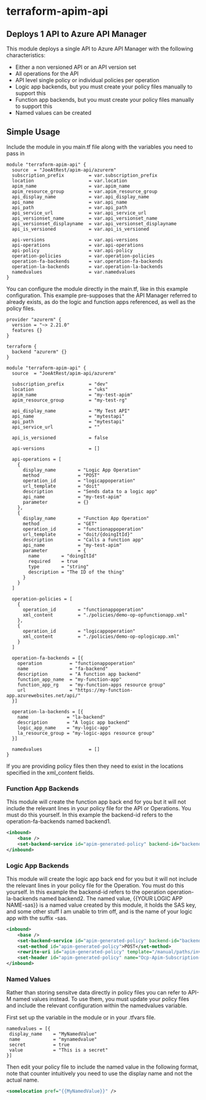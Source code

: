 # terraform-apim-api

## Deploys 1 API to Azure API Manager

This module deploys a single API to Azure API Manager with the following characteristics:

- Either a non versioned API or an API version set
- All operations for the API
- API level single policy or individual policies per operation
- Logic app backends, but you must create your policy files manually to support this
- Function app backends, but you must create your policy files manually to support this
- Named values can be created

## Simple Usage

Include the module in you main.tf file along with the variables you need to pass in

```hcl
module "terraform-apim-api" {
  source  = "JoeAtRest/apim-api/azurerm"
  subscription_prefix         = var.subscription_prefix
  location                    = var.location
  apim_name                   = var.apim_name
  apim_resource_group         = var.apim_resource_group
  api_display_name            = var.api_display_name
  api_name                    = var.api_name
  api_path                    = var.api_path
  api_service_url             = var.api_service_url
  api_versionset_name         = var.api_versionset_name
  api_versionset_displayname  = var.api_versionset_displayname
  api_is_versioned            = var.api_is_versioned
  
  api-versions                = var.api-versions
  api-operations              = var.api-operations
  api-policy                  = var.api-policy
  operation-policies          = var.operation-policies
  operation-fa-backends       = var.operation-fa-backends
  operation-la-backends       = var.operation-la-backends
  namedvalues                 = var.namedvalues
}
```

You can configure the module directly in the main.tf, like in this example configuration. This example pre-supposes that the API Manager referred  to already exists, as do the logic and function apps referenced, as well as the policy files.

```hcl
provider "azurerm" { 
  version = "~> 2.21.0"
  features {}  
}

terraform {
  backend "azurerm" {}
}

module "terraform-apim-api" {
  source  = "JoeAtRest/apim-api/azurerm"
  
  subscription_prefix         = "dev"
  location                    = "uks"
  apim_name                   = "my-test-apim"
  apim_resource_group         = "my-test-rg"
  
  api_display_name            = "My Test API"
  api_name                    = "mytestapi"
  api_path                    = "mytestapi"
  api_service_url             = ""

  api_is_versioned            = false
  
  api-versions                = []

  api-operations = [
    {
      display_name        = "Logic App Operation"
      method              = "POST"
      operation_id        = "logicappoperation"
      url_template        = "doit"
      description         = "Sends data to a logic app"
      api_name            = "my-test-apim"
      parameter           = {}
    },
    {
      display_name        = "Function App Operation"  
      method              = "GET"
      operation_id        = "functionappoperation"
      url_template        = "doit/{doingItId}"
      description         = "Calls a function app"
      api_name            = "my-test-apim"
      parameter           = {
        name        = "doingItId"
        required    = true
        type        = "string"
        description = "The ID of the thing"
      }
    }
  ]

  operation-policies = [
    {
      operation_id        = "functionappoperation"
      xml_content         = "./policies/demo-op-opfunctionapp.xml"
    },
    {
      operation_id        = "logicappoperation"
      xml_content         = "./policies/demo-op-oplogicapp.xml"
    }
  ]

  operation-fa-backends = [{
    operation          = "functionappoperation"
    name               = "fa-backend"
    description        = "A function app backend"
    function_app_name  = "my-function-app"
    function_app_rg    = "my-function-apps resource group"
    url                = "https://my-function-app.azurewebsites.net/api/"
  }]

  operation-la-backends = [{
    name              = "la-backend"
    description       = "A logic app backend"
    logic_app_name    = "my-logic-app"
    la_resource_group = "my-logic-apps resource group"
  }]

  namedvalues                 = []
}
```

If you are providing policy files then they need to exist in the locations specified in the xml_content fields.

### Function App Backends

This module will create the function app back end for you but it will not include the relevant lines in your policy file for the API or Operations. You must do this yourself. In this example the backend-id refers to the operation-fa-backends named backend1.

```xml
<inbound>
    <base />
    <set-backend-service id="apim-generated-policy" backend-id="backend1" />
</inbound>
```

### Logic App Backends

This module will create the logic app back end for you but it will not include the relevant lines in your policy file for the Operation. You must do this yourself. In this example the backend-id refers to the operation operation-la-backends named backend2. The named value, {{YOUR LOGIC APP NAME-sas}} is a named value created by this module, it holds the SAS key, and some other stuff I am unable to trim off, and is the name of your logic app with the suffix -sas.

```xml
<inbound>
    <base />    
    <set-backend-service id="apim-generated-policy" backend-id="backend2" />
    <set-method id="apim-generated-policy">POST</set-method>
    <rewrite-uri id="apim-generated-policy" template="/manual/paths/invoke/?api-version=2016-06-01&amp;{{YOUR LOGIC APP NAME-sas}}" />
    <set-header id="apim-generated-policy" name="Ocp-Apim-Subscription-Key" exists-action="delete" />
</inbound>
```

### Named Values

Rather than storing sensitve data directly in policy files you can refer to API-M named values instead. To use them, you must update your policy files and include the relevant configuration within the namedvalues variable.

First set up the variable in the module or in your .tfvars file.

```hcl
namedvalues = [{
 display_name    = "MyNamedValue"
 name            = "mynamedvalue"
 secret          = true
 value           = "This is a secret"
}]
```

Then edit your policy file to include the named value in the following format, note that counter intuitively you need to use the display name and not the actual name.

```xml
<somelocation pref="{{MyNamedValue}}" />
```
